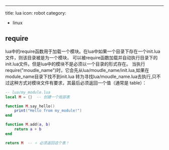 ---
title: lua
icon: robot
category:
- linux

## require
lua中的require函数用于加载一个模块。在lua中如果一个目录下存在一个init.lua文件，则该目录被是为一个模块，
可以被require函数加载并自动执行目录下的init.lua文件。但是lua中的模块不是必须以一个目录的形式存在。
当执行require("moudle_name")时，它会先从lua/moudle_name/init.lua,如果在module_name目录下找不到init.lua
转为寻找lua/moudle_name.lua去执行,只不过这种方式对模块文件有要求，其最后必须返回一个值（通常是 table）：
```lua
-- lua/my_module.lua
local M = {}  -- 创建一个局部表

function M.say_hello()
    print("Hello from my_module!")
end

function M.add(a, b)
    return a + b
end

return M  -- ⭐ 必须返回这个表！

```

